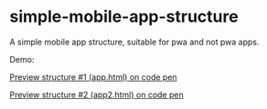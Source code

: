 # simple-mobile-app-structure
A simple mobile app structure, suitable for pwa and not pwa apps.

Demo:

[Preview structure #1 (app.html) on code pen](https://codepen.io/farrokh-ch/pen/GRwMBEw)

[Preview structure #2 (app2.html) on code pen](https://codepen.io/farrokh-ch/pen/yLwqKGE)

